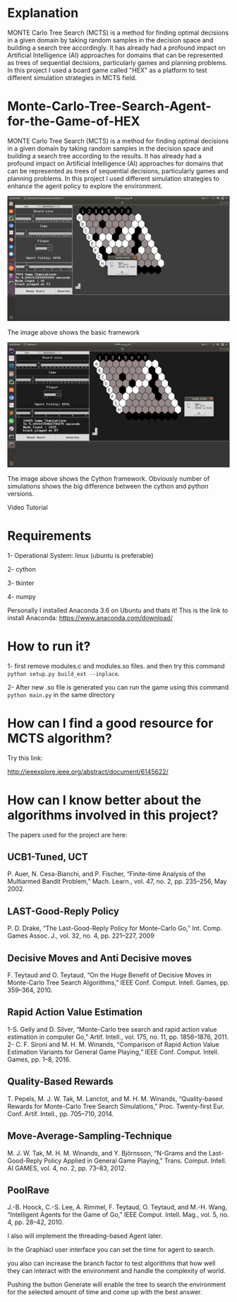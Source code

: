 # Explanation

MONTE Carlo Tree Search (MCTS) is a method for finding optimal decisions in a given 
domain by taking random samples in the decision space and building a search tree accordingly. 
It has already had a profound impact on Artificial Intelligence (AI) approaches for domains 
that can be represented as trees of sequential decisions, particularly games and planning problems. 
In this project I used a board game called "HEX" as a platform to test different simulation strategies 
in MCTS field.


# Monte-Carlo-Tree-Search-Agent-for-the-Game-of-HEX
MONTE Carlo Tree Search (MCTS) is a method for finding optimal decisions in a 
given domain by taking random samples in the decision space and building a search 
tree according to the results. It has already had a profound impact on Artificial 
Intelligence (AI) approaches for domains that can be represented as trees of sequential
 decisions, particularly games and planning problems. In this project I used different 
 simulation strategies to enhance the agent policy to explore the environment.

![alt text](./images/RAVE-python-version.png)

The image above shows the basic framework

![alt text](./images/RAVE-cython-version.png)

The image above shows the Cython framework. Obviously number of simulations shows the
 big difference between the cython and python versions.

Video Tutorial

# Requirements
1- Operational System: linux (ubuntu is preferable)

2- cython

3- tkinter

4- numpy

Personally I installed Anaconda 3.6 on Ubuntu and thats it!
This is the link to install Anaconda:
https://www.anaconda.com/download/

# How to run it?

1- first remove modules.c and modules.so files. and then try this command `python setup.py build_ext --inplace`.

2- After new .so file is generated you can run the game using this command `python main.py` in the same directory

# How can I find a good resource for MCTS algorithm?
Try this link:

http://ieeexplore.ieee.org/abstract/document/6145622/

# How can I know better about the algorithms involved in this project?
The papers used for the project are here:

## UCB1-Tuned, UCT
P. Auer, N. Cesa-Bianchi, and P. Fischer, “Finite-time Analysis of the Multiarmed Bandit Problem,” 
Mach. Learn., vol. 47, no. 2, pp. 235–256, May 2002.

## LAST-Good-Reply Policy
P. D. Drake, “The Last-Good-Reply Policy for Monte-Carlo Go,” 
Int. Comp. Games Assoc. J., vol. 32, no. 4, pp. 221–227, 2009

## Decisive Moves and Anti Decisive moves
F. Teytaud and O. Teytaud, “On the Huge Benefit of Decisive Moves in Monte-Carlo Tree Search Algorithms,” 
IEEE Conf. Comput. Intell. Games, pp. 359–364, 2010.

## Rapid Action Value Estimation
1-S. Gelly and D. Silver, “Monte-Carlo tree search and rapid action value estimation in computer Go,”
 Artif. Intell., vol. 175, no. 11, pp. 1856–1876, 2011.
2- C. F. Sironi and M. H. M. Winands, “Comparison of Rapid Action Value Estimation Variants for General Game Playing,” 
IEEE Conf. Comput. Intell. Games, pp. 1–8, 2016.

## Quality-Based Rewards
T. Pepels, M. J. W. Tak, M. Lanctot, and M. H. M. Winands, 
“Quality-based Rewards for Monte-Carlo Tree Search Simulations,” 
Proc. Twenty-first Eur. Conf. Artif. Intell., pp. 705–710, 2014.

## Move-Average-Sampling-Technique
M. J. W. Tak, M. H. M. Winands, and Y. Björnsson, 
“N-Grams and the Last-Good-Reply Policy Applied in General Game Playing,” 
Trans. Comput. Intell. AI GAMES, vol. 4, no. 2, pp. 73–83, 2012.

## PoolRave
J.-B. Hoock, C.-S. Lee, A. Rimmel, F. Teytaud, O. Teytaud, and M.-H. Wang, 
“Intelligent Agents for the Game of Go,” IEEE Comput. Intell. Mag., vol. 5, no. 4, pp. 28–42, 2010.

I also will implement the threading-based Agent later.


In the Graphiacl user interface you can set the time for agent to search.

you also can increase the branch factor to test algorithms that how well they can 
interact with the environment and handle the complexity of world.

Pushing the button Generate will enable the tree to search the environment for the 
selected amount of time and come up with the best answer.


